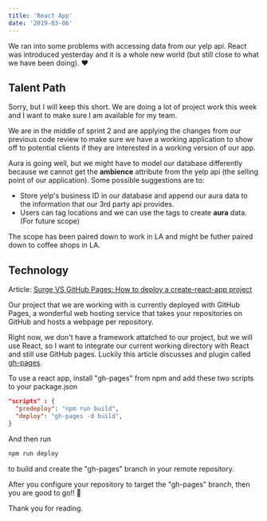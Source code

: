 ```yaml
---
title: 'React App'
date: '2019-03-06'
---
```


We ran into some problems with accessing data from our yelp api. React was introduced yesterday and it is a whole new world (but still close to what we have been doing). ❤️

## Talent Path

Sorry, but I will keep this short. We are doing a lot of project work this week and I want to make sure I am available for my team.

We are in the middle of sprint 2 and are applying the changes from our previous code review to make sure we have a working application to show off to potential clients if they are interested in a working version of our app.

Aura is going well, but we might have to model our database differently because we cannot get the **ambience** attribute from the yelp api (the selling point of our application). Some possible suggestions are to:

- Store yelp's business ID in our database and append our aura data to the information that our 3rd party api provides.
- Users can tag locations and we can use the tags to create **aura** data. (For future scope)

The scope has been paired down to work in LA and might be futher paired down to coffee shops in LA.

## Technology

Article: [Surge VS GitHub Pages: How to deploy a create-react-app project](https://medium.freecodecamp.org/surge-vs-github-pages-deploying-a-create-react-app-project-c0ecbf317089)

Our project that we are working with is currently deployed with GitHub Pages, a wonderful web hosting service that takes your repositories on GitHub and hosts a webpage per repository.

Right now, we don't have a framework attatched to our project, but we will use React, so I want to integrate our current working directory with React and still use GitHub pages. Luckily this article discusses and plugin called [gh-pages](https://www.npmjs.com/package/gh-pages).

To use a react app, install "gh-pages" from npm and add these two scripts to your package.json

```json
"scripts" : {
  "predeploy": "npm run build",
  "deploy": "gh-pages -d build",
}
```

And then run

```bash
npm run deploy
```

to build and create the "gh-pages" branch in your remote repository.

After you configure your repository to target the "gh-pages" branch, then you are good to go!! 🎉

Thank you for reading.
